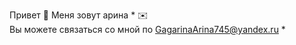 Привет 👋 Меня зовут арина * ✉️  
Вы можете связаться со мной по [GagarinaArina745@yandex.ru](mailto:GagarinaArina745@yandex.ru) * 




<!---
GagarinaArina745/GagarinaArina745 is a ✨ special ✨ repository because its `README.md` (this file) appears on your GitHub profile.
You can click the Preview link to take a look at your changes.
--->
